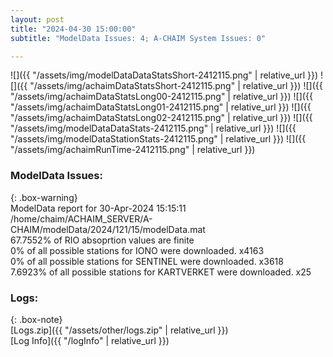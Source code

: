 ```yaml
---
layout: post
title: "2024-04-30 15:00:00"
subtitle: "ModelData Issues: 4; A-CHAIM System Issues: 0"

---
```


![]({{ "/assets/img/modelDataDataStatsShort-2412115.png" | relative_url }})
![]({{ "/assets/img/achaimDataStatsShort-2412115.png" | relative_url }})
![]({{ "/assets/img/achaimDataStatsLong00-2412115.png" | relative_url }})
![]({{ "/assets/img/achaimDataStatsLong01-2412115.png" | relative_url }})
![]({{ "/assets/img/achaimDataStatsLong02-2412115.png" | relative_url }})
![]({{ "/assets/img/modelDataDataStats-2412115.png" | relative_url }})
![]({{ "/assets/img/modelDataStationStats-2412115.png" | relative_url }})
![]({{ "/assets/img/achaimRunTime-2412115.png" | relative_url }})


### ModelData Issues:  
  
{: .box-warning}  
 ModelData report for 30-Apr-2024 15:15:11   
 /home/chaim/ACHAIM_SERVER/A-CHAIM/modelData/2024/121/15/modelData.mat   
 67.7552% of RIO absoprtion values are finite   
 0% of all possible stations for IONO were downloaded. x4163   
 0% of all possible stations for SENTINEL were downloaded. x3618   
 7.6923% of all possible stations for KARTVERKET were downloaded. x25   
  


### Logs:  
  
{: .box-note}  
[Logs.zip]({{ "/assets/other/logs.zip" | relative_url }})  
[Log Info]({{ "/logInfo" | relative_url }})  
